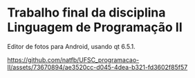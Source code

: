 <h1>Trabalho final da disciplina Linguagem de Programação II</h1>

Editor de fotos para Android, usando qt 6.5.1.

https://github.com/natfb/UFSC_programacao-II/assets/73670894/ae3520cc-d045-4dea-b321-fd3602f85f57

